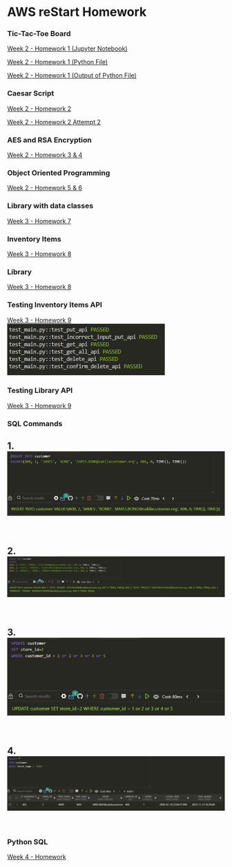 # AWS reStart Homework
### Tic-Tac-Toe Board
[Week 2 - Homework 1 (Jupyter Notebook)](https://github.com/rajrtd/awsrestart/tree/master/homework/week2/homework_1.ipynb)

[Week 2 - Homework 1 (Python File)](https://github.com/rajrtd/awsrestart/tree/master/homework/week2/board.py)

[Week 2 - Homework 1 (Output of Python File)](https://github.com/rajrtd/awsrestart/tree/master/homework/week2/output.txt)
### Caesar Script
[Week 2 - Homework 2](
    https://github.com/rajrtd/awsrestart/tree/master/homework/week2/homework_2.ipynb
)

[Week 2 - Homework 2 Attempt 2](
    https://github.com/rajrtd/awsrestart/tree/master/homework/week2/homework_2_attempt_2.ipynb
)

### AES and RSA Encryption

[Week 2 - Homework 3 & 4](
    https://github.com/rajrtd/awsrestart/tree/master/homework/week2/homework_3_4.ipynb
)

### Object Oriented Programming

[Week 2 - Homework 5 & 6](
    https://github.com/rajrtd/awsrestart/tree/master/homework/week2/homework_5_6.ipynb
)

### Library with data classes

[Week 3 - Homework 7](https://github.com/rajrtd/awsrestart/blob/master/homework7/main.py)

### Inventory Items
[Week 3 - Homework 8](https://github.com/rajrtd/awsrestart/tree/master/homework8_Inventory_Items)

### Library
[Week 3 - Homework 8](https://github.com/rajrtd/awsrestart/tree/master/homework8_library)

### Testing Inventory Items API
[Week 3 - Homework 9](https://github.com/rajrtd/awsrestart/tree/master/homework8_Inventory_Items)
</br>
![Alt text](image-1.png)

### Testing Library API
[Week 3 - Homework 9]()

### SQL Commands
## 1. ![Alt text](image-2.png)
<br>

## 2. ![Alt text](image-3.png)
<br>

## 3. ![Alt text](image-4.png)
<br>

## 4.  ![Alt text](image-5.png)
<br>

### Python SQL

[Week 4 - Homework](https://github.com/rajrtd/awsrestart/blob/master/python_sql_homework/main.py)
